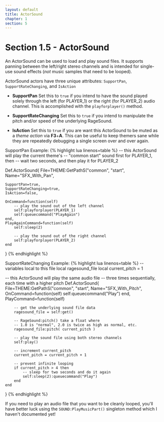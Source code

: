 ```yaml
---
layout: default
title: ActorSound
chapter: 1
section: 5
---
```


# Section 1.5 - ActorSound

An ActorSound can be used to load and play sound files.  It supports panning between the left/right stereo channels and is intended for single-use sound effects (*not* music samples that need to be looped).

ActorSound actors have three unique attributes: `SupportPan`, `SupportRateChanging`, and `IsAction`

+ **SupportPan**
	Set this to `true` if you intend to have the sound played solely through the left (for PLAYER_1) or the right (for PLAYER_2) audio channel.  This is accomplished with the `playforplayer()` method.

+ **SupportRateChanging**
	Set this to `true` if you intend to manipulate the pitch and/or speed of the underlying RageSound.

+ **IsAction**
	Set this to `true` if you are want this ActorSound to be muted as a *theme action* via **F3**+**A**.  This can be useful to keep themers sane while they are repeatedly debugging a single screen over and over again.


<span class="CodeExample-Title">SupportPan Example:</span>
{% highlight lua linenos=table %}
-- this ActorSound will play the current theme's
-- "common start" sound first for PLAYER_1, then
-- wait two seconds, and then play it for PLAYER_2

Def.ActorSound{
	File=THEME:GetPathS("common", "start",
	Name="SFX_With_Pan",

	SupportPan=true,
	SupportRateChanging=true,
	IsAction=false,

	OnCommand=function(self)
		-- play the sound out of the left channel
		self:playforplayer(PLAYER_1)
		self:queuecommand("PlayAgain")
	end,
	PlayAgainCommand=function(self)
		self:sleep(2)

		-- play the sound out of the right channel
		self:playforplayer(PLAYER_2)
	end
}
{% endhighlight %}


<span class="CodeExample-Title">SupportRateChanging Example:</span>
{% highlight lua linenos=table %}
-- variables local to this file
local ragesound_file
local current_pitch = 1

-- this ActorSound will play the same audio file
-- three times sequentially, each time with a higher pitch
Def.ActorSound{
	File=THEME:GetPathS("common", "start",
	Name="SFX_With_Pitch",
	OnCommand=function(self)
		self:queuecommand("Play")
	end,
	PlayCommand=function(self)

		-- get the underlying sound file data
		ragesound_file = self:get()

		-- RageSound:pitch() take a float where
		-- 1.0 is "normal", 2.0 is twice as high as normal, etc.
		ragesound_file:pitch( current_pitch )

		-- play the sound file using both stereo channels
		self:play()

		-- increment current_pitch
		current_pitch = current_pitch + 1

		-- prevent infinite looping
		if current_pitch > 4 then
			-- sleep for two seconds and do it again
			self:sleep(2):queuecommand("Play")
		end
	end
}
{% endhighlight %}




If you need to play an audio file that you want to be cleanly looped, you'll have better luck using the `SOUND:PlayMusicPart()` singleton method which I haven't documented yet!